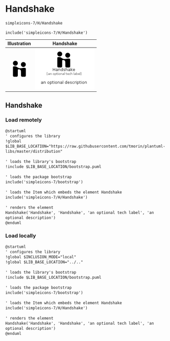 # Handshake


```text
simpleicons-7/H/Handshake
```

```text
include('simpleicons-7/H/Handshake')
```



| Illustration | Handshake |
| :---: | :---: |
| ![illustration for Illustration](../../simpleicons-7/H/Handshake.png) | ![illustration for Handshake](../../simpleicons-7/H/Handshake.Local.png) |




## Handshake

### Load remotely
```plantuml
@startuml
' configures the library
!global $LIB_BASE_LOCATION="https://raw.githubusercontent.com/tmorin/plantuml-libs/master/distribution"

' loads the library's bootstrap
!include $LIB_BASE_LOCATION/bootstrap.puml

' loads the package bootstrap
include('simpleicons-7/bootstrap')

' loads the Item which embeds the element Handshake
include('simpleicons-7/H/Handshake')

' renders the element
Handshake('Handshake', 'Handshake', 'an optional tech label', 'an optional description')
@enduml
```

### Load locally
```plantuml
@startuml
' configures the library
!global $INCLUSION_MODE="local"
!global $LIB_BASE_LOCATION="../.."

' loads the library's bootstrap
!include $LIB_BASE_LOCATION/bootstrap.puml

' loads the package bootstrap
include('simpleicons-7/bootstrap')

' loads the Item which embeds the element Handshake
include('simpleicons-7/H/Handshake')

' renders the element
Handshake('Handshake', 'Handshake', 'an optional tech label', 'an optional description')
@enduml
```


